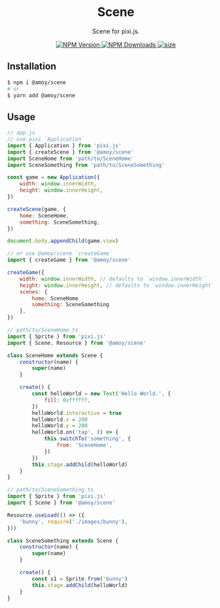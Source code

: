 <h1 align="center">Scene</h1>
<p align="center">Scene for pixi.js.</p>
<p align="center">
    <a href="https://www.npmjs.com/package/@amoy/scene">
        <img src="https://img.shields.io/npm/v/@amoy/scene.svg" alt="NPM Version">
    </a>
    <a href="https://www.npmjs.com/package/@amoy/scene">
        <img src="https://img.shields.io/npm/dt/@amoy/scene.svg" alt="NPM Downloads">
    </a>
    <a href="javascript:;">
        <img src="https://img.shields.io/github/size/amoyjs/query/dist/query.min.js.svg" alt="size">
    </a>
    <!-- <a href="https://github.com/amoyjs/query/blob/master/LICENSE">
        <img src="https://img.shields.io/github/license/amoyjs/query.svg" alt="MIT License">
    </a> -->
</p>

## Installation

```sh
$ npm i @amoy/scene
# or
$ yarn add @amoy/scene
```


## Usage

```js
// app.js
// use pixi `Application`
import { Application } from 'pixi.js'
import { createScene } from '@amoy/scene'
import SceneHome from 'path/to/SceneHome'
import SceneSomething from 'path/to/SceneSomething'

const game = new Application({
    width: window.innerWidth,
    height: window.innerHeight,
})

createScene(game, {
    home: SceneHome,
    something: SceneSomething,
})

document.body.appendChild(game.view)

// or use @amoy/scene `createGame`
import { createGame } from '@amoy/scene'

createGame({
    width: window.innerWidth, // defaults to `window.innerWidth`
    height: window.innerHeight, // defaults to `window.innerHeight`
    scenes: {
        home: SceneHome
        something: SceneSomething
    },
})

// path/to/SceneHome.ts
import { Sprite } from 'pixi.js'
import { Scene, Resource } from '@amoy/scene'

class SceneHome extends Scene {
    constructor(name) {
        super(name)
    }

    create() {
        const helloWorld = new Text('Hello World.', {
            fill: 0xffffff,
        })
        helloWorld.interactive = true
        helloWorld.x = 200
        helloWorld.y = 200
        helloWorld.on('tap', () => {
            this.switchTo('something', {
                from: 'SceneHome',
            })
        })
        this.stage.addChild(helloWorld)
    }
}

// path/to/SceneSomething.ts
import { Sprite } from 'pixi.js'
import { Scene } from '@amoy/scene'

Resource.useLoad(() => ({
    'bunny', require('./images/bunny'),
}))

class SceneSomething extends Scene {
    constructor(name) {
        super(name)
    }

    create() {
        const s1 = Sprite.from('bunny')
        this.stage.addChild(helloWorld)
    }
}
```
